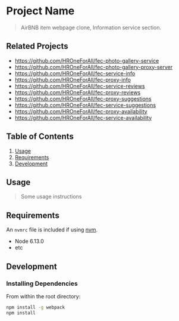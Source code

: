 # Project Name

> AirBNB item webpage clone, Information service section.

## Related Projects

  - https://github.com/HROneForAll/fec-photo-gallery-service
  - https://github.com/HROneForAll/fec-photo-gallery-proxy-server
  - https://github.com/HROneForAll/fec-service-info
  - https://github.com/HROneForAll/fec-proxy-info
  - https://github.com/HROneForAll/fec-service-reviews
  - https://github.com/HROneForAll/fec-proxy-reviews
  - https://github.com/HROneForAll/fec-proxy-suggestions
  - https://github.com/HROneForAll/fec-service-suggestions
  - https://github.com/HROneForAll/fec-proxy-availability
  - https://github.com/HROneForAll/fec-service-availability

## Table of Contents

1. [Usage](#Usage)
1. [Requirements](#requirements)
1. [Development](#development)

## Usage

> Some usage instructions

## Requirements

An `nvmrc` file is included if using [nvm](https://github.com/creationix/nvm).

- Node 6.13.0
- etc

## Development

### Installing Dependencies

From within the root directory:

```sh
npm install -g webpack
npm install
```

